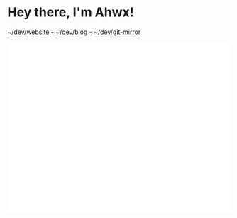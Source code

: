 # Hey there, I'm Ahwx!

[~/dev/website](https://ahwx.org/) - [~/dev/blog](https://blog.ahwx.org) - [~/dev/git-mirror](https://git.ahwx.org)

![Metrics](https://raw.githubusercontent.com/Ahwxorg/Ahwxorg/main/github-metrics.svg)
